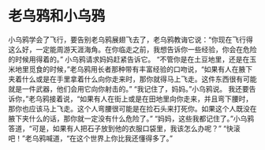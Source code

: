 # 老乌鸦和小乌鸦
小乌鸦学会了飞行，要告别老乌鸦展翅飞去了，老乌鸦教诲它说：“你现在飞行得这么好，一定能周游天涯海角。在你临走之前，我想告诉你一些经验，你会在危险的时候用得着的。” 
小乌鸦请求妈妈赶紧告诉它。 
“不管你是在土豆地里，还是在玉米地里觅食的时候，”老乌鸦用长者那种带有丰富经验的口吻说，“如果有人在腋下夹着什么或是在手里拿着什么向你走来时，那你就得马上飞走。这件东西很有可能就是一件武器，他们会用它向你射击的。” 
“我记住了，妈妈。”小乌鸦说。 
我还要告诉你，”老乌鸦接着说，“如果有人在街上或是在田地里向你走来，并且弯下腰时，那你也应该马上飞走。这个人弯腰很可能是在捡石头来打死你。如果这个人既没在腋下夹什么的话，那你就一定没有什么危险了。” 
“妈妈，这些我都记住了。”小乌鸦答道，“可是，如果有人把石子放到他的衣服口袋里，我该怎么办呢？” 
“快滚吧！”老乌鸦喊道，“在这个世界上你比我还懂得多了。”
  